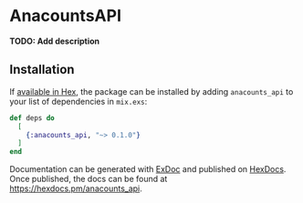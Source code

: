 # AnacountsAPI

**TODO: Add description**

## Installation

If [available in Hex](https://hex.pm/docs/publish), the package can be installed
by adding `anacounts_api` to your list of dependencies in `mix.exs`:

```elixir
def deps do
  [
    {:anacounts_api, "~> 0.1.0"}
  ]
end
```

Documentation can be generated with [ExDoc](https://github.com/elixir-lang/ex_doc)
and published on [HexDocs](https://hexdocs.pm). Once published, the docs can
be found at <https://hexdocs.pm/anacounts_api>.

